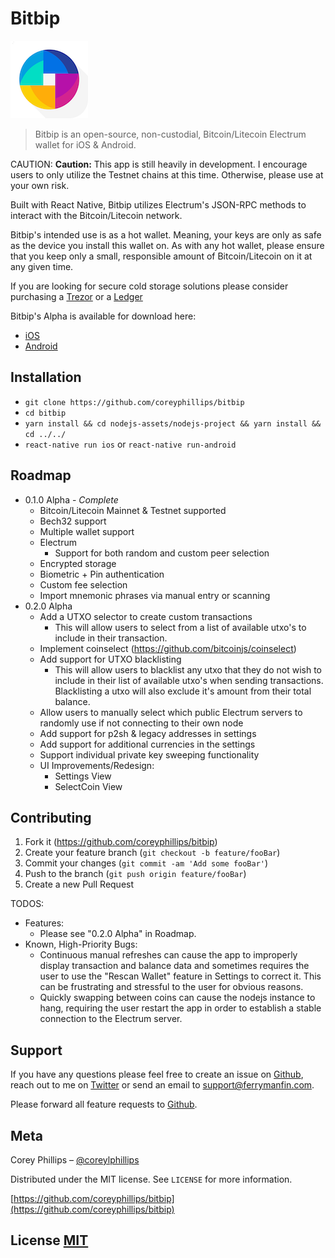 # Bitbip

![](header.png)

> Bitbip is an open-source, non-custodial, Bitcoin/Litecoin Electrum wallet for iOS & Android.

CAUTION: **Caution:**
This app is still heavily in development. I encourage users to only utilize the Testnet chains at this time. Otherwise, please use at your own risk.

Built with React Native, Bitbip utilizes Electrum's JSON-RPC methods to interact with the Bitcoin/Litecoin network.

Bitbip's intended use is as a hot wallet.
Meaning, your keys are only as safe as the device you install this wallet on.
As with any hot wallet, please ensure that you keep only a small, responsible amount of Bitcoin/Litecoin on it at any given time.

If you are looking for secure cold storage solutions please consider purchasing a [Trezor](https://wallet.trezor.io) or a [Ledger](https://www.ledger.com/)

Bitbip's Alpha is available for download here:

* [iOS](https://testflight.apple.com/join/yTLqj9Xn)
* [Android](https://play.google.com/store/apps/details?id=com.kisswallet)

## Installation
* `git clone https://github.com/coreyphillips/bitbip`
* `cd bitbip`
* `yarn install && cd nodejs-assets/nodejs-project && yarn install && cd ../../`
* `react-native run ios` or `react-native run-android`

## Roadmap

* 0.1.0 Alpha - *Complete*
    * Bitcoin/Litecoin Mainnet & Testnet supported
    * Bech32 support
    * Multiple wallet support
    * Electrum
        * Support for both random and custom peer selection
    * Encrypted storage
    * Biometric + Pin authentication
    * Custom fee selection
    * Import mnemonic phrases via manual entry or scanning
* 0.2.0 Alpha
    * Add a UTXO selector to create custom transactions
        * This will allow users to select from a list of available utxo's to include in their transaction.
    * Implement coinselect (https://github.com/bitcoinjs/coinselect)
    * Add support for UTXO blacklisting
        * This will allow users to blacklist any utxo that they do not wish to include in their list of available utxo's when sending transactions. Blacklisting a utxo will also exclude it's amount from their total balance.
    * Allow users to manually select which public Electrum servers to randomly use if not connecting to their own node
    * Add support for p2sh & legacy addresses in settings
    * Add support for additional currencies in the settings
    * Support individual private key sweeping functionality
    * UI Improvements/Redesign:
        * Settings View
        * SelectCoin View

## Contributing

1. Fork it (<https://github.com/coreyphillips/bitbip>)
2. Create your feature branch (`git checkout -b feature/fooBar`)
3. Commit your changes (`git commit -am 'Add some fooBar'`)
4. Push to the branch (`git push origin feature/fooBar`)
5. Create a new Pull Request

TODOS:
* Features:
    * Please see "0.2.0 Alpha" in Roadmap.
* Known, High-Priority Bugs:
    * Continuous manual refreshes can cause the app to improperly display transaction and balance data and sometimes requires the user to use the "Rescan Wallet" feature in Settings to correct it. This can be frustrating and stressful to the user for obvious reasons.
    * Quickly swapping between coins can cause the nodejs instance to hang, requiring the user restart the app in order to establish a stable connection to the Electrum server.

## Support

If you have any questions please feel free to create an issue on [Github](https://github.com/coreyphillips/bitbip/issues), reach out to me on [Twitter](https://twitter.com/coreylphillips) or send an email to support@ferrymanfin.com.

Please forward all feature requests to [Github](https://github.com/coreyphillips/bitbip/issues). 

## Meta

Corey Phillips – [@coreylphillips](https://twitter.com/coreylphillips)

Distributed under the MIT license. See ``LICENSE`` for more information.

[https://github.com/coreyphillips/bitbip](https://github.com/coreyphillips/bitbip)

## License [MIT](https://github.com/coreyphillips/bitbip/blob/master/LICENSE)
